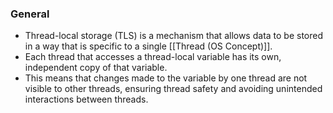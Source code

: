 ### General
- Thread-local storage (TLS) is a mechanism that allows data to be stored in a way that is specific to a single [[Thread (OS Concept)]]. 
- Each thread that accesses a thread-local variable has its own, independent copy of that variable. 
- This means that changes made to the variable by one thread are not visible to other threads, ensuring thread safety and avoiding unintended interactions between threads.